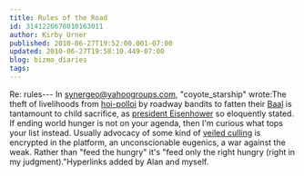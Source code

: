 ```yaml
---
title: Rules of the Road
id: 3141226678010163011
author: Kirby Urner
published: 2010-06-27T19:52:00.001-07:00
updated: 2010-06-27T19:58:10.449-07:00
blog: bizmo_diaries
tags: 
---
```


Re: rules--- In synergeo@yahoogroups.com, "coyote_starship"  wrote:The theft of livelihoods from [hoi-polloi](http://en.wikipedia.org/wiki/Hoi_polloi) by roadway bandits to fatten their [Baal](http://en.wikipedia.org/wiki/Ba%27al) is tantamount to child sacrifice, as [president Eisenhower](http://mybizmo.blogspot.com/2006/03/why-we-fight-movie-review.html) so eloquently stated. If ending world hunger is not on your agenda, then I'm curious what tops your list instead. Usually advocacy of some kind of [veiled culling](http://mybizmo.blogspot.com/2006/11/flushed-away-movie-review.html) is encrypted in the platform, an unconscionable eugenics, a war against the weak. Rather than "feed the hungry" it's "feed only the right hungry (right in my judgment)."Hyperlinks added by Alan and myself.